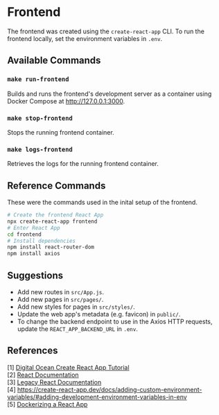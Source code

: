 # Frontend

The frontend was created using the `create-react-app` CLI. To run the frontend locally, set the environment variables in `.env`.

## Available Commands

### `make run-frontend`

Builds and runs the frontend's development server as a container using Docker Compose at http://127.0.0.1:3000.

### `make stop-frontend`

Stops the running frontend container.

### `make logs-frontend`

Retrieves the logs for the running frontend container.

## Reference Commands

These were the commands used in the inital setup of the frontend.

```bash
# Create the frontend React App
npx create-react-app frontend
# Enter React App
cd frontend
# Install dependencies
npm install react-router-dom
npm install axios
```

## Suggestions

- Add new routes in `src/App.js`.
- Add new pages in `src/pages/`.
- Add new styles for pages in `src/styles/`.
- Update the web app's metadata (e.g. favicon) in `public/`.
- To change the backend endpoint to use in the Axios HTTP requests, update the `REACT_APP_BACKEND_URL` in `.env`.

## References

[1] [Digital Ocean Create React App Tutorial](https://www.digitalocean.com/community/tutorials/how-to-set-up-a-react-project-with-create-react-app) \
[2] [React Documentation](https://react.dev) \
[3] [Legacy React Documentation](https://legacy.reactjs.org) \
[4] https://create-react-app.dev/docs/adding-custom-environment-variables/#adding-development-environment-variables-in-env \
[5] [Dockerizing a React App](https://mherman.org/blog/dockerizing-a-react-app/)
